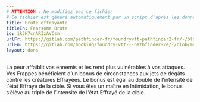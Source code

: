```yaml
---
# ATTENTION : Ne modifiez pas ce fichier
# Ce fichier est généré automatiquement par un script d'après les données du module Foundry VTT officiel et de sa traduction
title: Brute effrayante
titleEn: Fearsome Brute
id: 1k3H7cnARIzAVCsm
urlFr: https://gitlab.com/pathfinder-fr/foundryvtt-pathfinder2-fr/-/blob/master/data/feats/1k3H7cnARIzAVCsm.htm
urlEn: https://gitlab.com/hooking/foundry-vtt---pathfinder-2e/-/blob/master/packs/data/feats.db/fearsome-brute.json
layout: dons
---
```

La peur affaiblit vos ennemis et les rend plus vulnérables à vos attaques. Vos Frappes bénéficient d’un bonus de circonstances aux jets de dégâts contre les créatures Effrayées. Le bonus est égal au double de l’intensité de l'état Effrayé de la cible. Si vous êtes un maître en Intimidation, le bonus s’élève au triple de l’intensité de l'état Effrayé de la cible.
